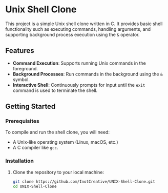 # Unix Shell Clone

This project is a simple Unix shell clone written in C. It provides basic shell functionality such as executing commands, handling arguments, and supporting background process execution using the `&` operator.

## Features

- **Command Execution**: Supports running Unix commands in the foreground.
- **Background Processes**: Run commands in the background using the `&` symbol.
- **Interactive Shell**: Continuously prompts for input until the `exit` command is used to terminate the shell.

## Getting Started

### Prerequisites

To compile and run the shell clone, you will need:
- A Unix-like operating system (Linux, macOS, etc.)
- A C compiler like `gcc`.

### Installation

1. Clone the repository to your local machine:

   ```bash
   git clone https://github.com/InotCreative/UNIX-Shell-Clone.git
   cd UNIX-Shell-Clone

